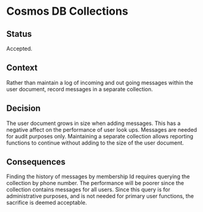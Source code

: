 # Cosmos DB Collections

## Status

Accepted.

## Context

Rather than maintain a log of incoming and out going messages within the user document, record messages in a separate collection.

## Decision

The user document grows in size when adding messages. This has a negative affect on the performance of user look ups. Messages are needed for audit purposes only. Maintaining a separate collection allows reporting functions to continue without adding to the size of the user document.

## Consequences

Finding the history of messages by membership Id requires querying the collection by phone number. The performance will be poorer since the collection contains messages for all users. Since this query is for administrative purposes, and is not needed for primary user functions, the sacrifice is deemed acceptable.

